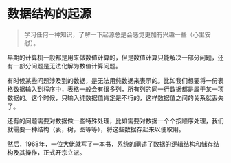 # 数据结构的起源

> 学习任何一种知识，了解一下起源总是会感觉更加有兴趣一些（心里安慰）。

早期的计算机一般都是用来做数值计算的，但是数值计算只能解决一部分问题，还有一部分问题是无法化解为数值计算问题。

有时候某些问题涉及到的数据，是无法用纯数据来表示的。比如我们想要将一份表格数据输入到程序中，表格一般会有很多列，所有列的同一行数据都是属于某一项数据的。这个时候，只输入纯数据值肯定是不行的，这样数据值之间的关系就丢失了。

还有的问题需要对数据做一些特殊处理，比如需要对数据一个个按顺序处理，我们就需要一种结构（表，树，图等等），将这些数据存起来以便取用。

然后，1968年，一位大佬就写了一本书，系统的阐述了数据的逻辑结构和储存结构及其操作，正式开宗立派。